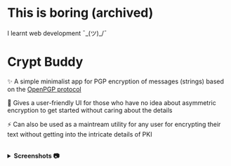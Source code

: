 # This is boring (archived)

I learnt web development ¯\_(ツ)_/¯

# Crypt Buddy
✨ A simple minimalist app for PGP encryption of messages (strings) based on the [OpenPGP protocol](https://www.openpgp.org/) 

🚀 Gives a user-friendly UI for those who have no idea about asymmetric encryption to get started without caring about the details 

⚡ Can also be used as a maintream utility for any user for encrypting their text without getting into the intricate details of PKI 


<br>
<details>
  <summary><b>Screenshots 📷</b></summary>
  <img align="left" src="https://github.com/CyLicon/crypt-buddy/blob/main/.github/images/Screenshot%202021-08-09%20174747.jpg?raw=true">
  <img align="left" src="https://github.com/CyLicon/crypt-buddy/blob/main/.github/images/Screenshot%202021-08-09%20180907.jpg?raw=true">
  <img align="left" src="https://github.com/CyLicon/crypt-buddy/blob/main/.github/images/Screenshot%202021-08-09%20181003.jpg?raw=true">
  <img align="left" src="https://github.com/CyLicon/crypt-buddy/blob/main/.github/images/Screenshot%202021-08-09%20181140.jpg?raw=true">
</details>  
